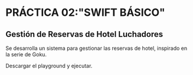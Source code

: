 # PRÁCTICA 02:"SWIFT BÁSICO"

##  Gestión de Reservas de Hotel Luchadores

Se desarrolla un sistema para gestionar las reservas de hotel, inspirado 
en la serie de Goku.

Descargar el playground y ejecutar. 


